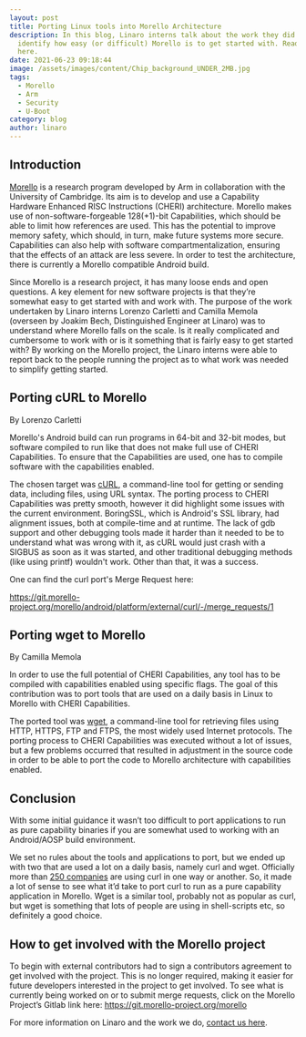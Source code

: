 ```yaml
---
layout: post
title: Porting Linux tools into Morello Architecture
description: In this blog, Linaro interns talk about the work they did to help
  identify how easy (or difficult) Morello is to get started with. Read more
  here.
date: 2021-06-23 09:18:44
image: /assets/images/content/Chip_background_UNDER_2MB.jpg
tags:
  - Morello
  - Arm
  - Security
  - U-Boot
category: blog
author: linaro
---
```

## Introduction

[Morello](https://www.arm.com/architecture/cpu/morello) is a research program developed by Arm in collaboration with the University of Cambridge. Its aim is to develop and use a Capability Hardware Enhanced RISC Instructions (CHERI) architecture. Morello makes use of non-software-forgeable 128(+1)-bit Capabilities, which should be able to limit how references are used. This has the potential to improve memory safety, which should, in turn, make future systems more secure. Capabilities can also help with software compartmentalization, ensuring that the effects of an attack are less severe. In order to test the architecture, there is currently a Morello compatible Android build.

Since Morello is a research project, it has many loose ends and open questions. A key element for new software projects is that they’re somewhat easy to get started with and work with. The purpose of the work undertaken by Linaro interns Lorenzo Carletti and Camilla Memola (overseen by Joakim Bech, Distinguished Engineer at Linaro) was to understand where Morello falls on the scale. Is it really complicated and cumbersome to work with or is it something that is fairly easy to get started with? By working on the Morello project, the Linaro interns were able to report back to the people running the project as to what work was needed to simplify getting started.

## Porting cURL to Morello

By Lorenzo Carletti

Morello's Android build can run programs in 64-bit and 32-bit modes, but software compiled to run like that does not make full use of CHERI Capabilities. To ensure that the Capabilities are used, one has to compile software with the capabilities enabled.

The chosen target was [cURL](https://curl.se/), a command-line tool for getting or sending data, including files, using URL syntax. The porting process to CHERI Capabilities was pretty smooth, however it did highlight some issues with the current environment. BoringSSL, which is Android's SSL library, had alignment issues, both at compile-time and at runtime. The lack of gdb support and other debugging tools made it harder than it needed to be to understand what was wrong with it, as cURL would just crash with a SIGBUS as soon as it was started, and other traditional debugging methods (like using printf) wouldn't work. Other than that, it was a success.

One can find the curl port's Merge Request here:

<https://git.morello-project.org/morello/android/platform/external/curl/-/merge_requests/1>

## [](https://git.morello-project.org/morello/android/platform/external/curl/-/merge_requests/1)Porting wget to Morello

By Camilla Memola

In order to use the full potential of CHERI Capabilities, any tool has to be compiled with
capabilities enabled using specific flags. The goal of this contribution was to port tools that are used on a daily basis in Linux to Morello with CHERI Capabilities.

The ported tool was [wget](https://www.gnu.org/software/wget/), a command-line tool for retrieving files using HTTP, HTTPS, FTP and FTPS, the most widely used Internet protocols. The porting process to CHERI Capabilities was executed without a lot of issues, but a few problems occurred that resulted in adjustment in the source code in order to be able to port the code to Morello architecture with capabilities enabled.

## Conclusion

With some initial guidance it wasn’t too difficult to port applications to run as pure capability binaries if you are somewhat used to working with an Android/AOSP build environment.

We set no rules about the tools and applications to port, but we ended up with two that are used a lot on a daily basis, namely curl and wget. Officially more than [250 companies](https://curl.se/docs/companies.html) are using curl in one way or another. So, it made a lot of sense to see what it’d take to port curl to run as a pure capability application in Morello. Wget is a similar tool, probably not as popular as curl, but wget is something that lots of people are using in shell-scripts etc, so definitely a good choice.

## How to get involved with the Morello project

To begin with external contributors had to sign a contributors agreement to get involved with the project. This is no longer required, making it easier for future developers interested in the project to get involved. To see what is currently being worked on or to submit merge requests, click on the Morello Project’s Gitlab link here: <https://git.morello-project.org/morello>

For more information on Linaro and the work we do, [contact us here](https://www.linaro.org/contact/).
